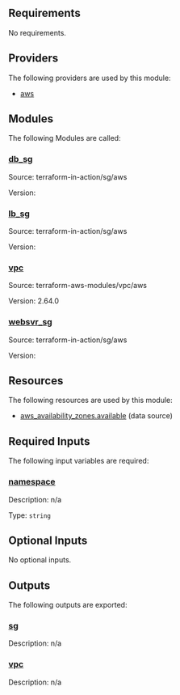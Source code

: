 ## Requirements

No requirements.

## Providers

The following providers are used by this module:

- <a name="provider_aws"></a> [aws](#provider\_aws)

## Modules

The following Modules are called:

### <a name="module_db_sg"></a> [db\_sg](#module\_db\_sg)

Source: terraform-in-action/sg/aws

Version:

### <a name="module_lb_sg"></a> [lb\_sg](#module\_lb\_sg)

Source: terraform-in-action/sg/aws

Version:

### <a name="module_vpc"></a> [vpc](#module\_vpc)

Source: terraform-aws-modules/vpc/aws

Version: 2.64.0

### <a name="module_websvr_sg"></a> [websvr\_sg](#module\_websvr\_sg)

Source: terraform-in-action/sg/aws

Version:

## Resources

The following resources are used by this module:

- [aws_availability_zones.available](https://registry.terraform.io/providers/hashicorp/aws/latest/docs/data-sources/availability_zones) (data source)

## Required Inputs

The following input variables are required:

### <a name="input_namespace"></a> [namespace](#input\_namespace)

Description: n/a

Type: `string`

## Optional Inputs

No optional inputs.

## Outputs

The following outputs are exported:

### <a name="output_sg"></a> [sg](#output\_sg)

Description: n/a

### <a name="output_vpc"></a> [vpc](#output\_vpc)

Description: n/a
